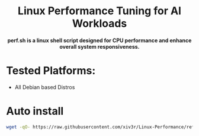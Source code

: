 <h1 align ="center">Linux Performance Tuning for AI Workloads</h1>

<h4 align="center">perf.sh is a linux shell script designed for CPU performance and enhance overall system responsiveness.</h4>

# Tested Platforms:

 - All Debian based Distros

# Auto install
```sh
wget -qO- https://raw.githubusercontent.com/xiv3r/Linux-Performance/refs/heads/main/perf.sh | sudo sh
